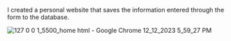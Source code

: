 I created a personal website that saves the information entered through the form to the database.

![127 0 0 1_5500_home html - Google Chrome 12_12_2023 5_59_27 PM](https://github.com/BerkayOzkan33/Personal-Website---MySQL-Database/assets/131293771/1954fbce-0fb6-4cf7-ac10-30d9b911ab2b)


